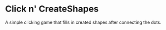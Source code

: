 Click n' CreateShapes
=====================

A simple clicking game that fills in created shapes after connecting the dots.
